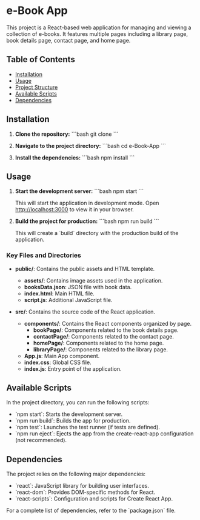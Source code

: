 
# e-Book App

This project is a React-based web application for managing and viewing a collection of e-books. It features multiple pages including a library page, book details page, contact page, and home page.

## Table of Contents
- [Installation](#installation)
- [Usage](#usage)
- [Project Structure](#project-structure)
- [Available Scripts](#available-scripts)
- [Dependencies](#dependencies)

## Installation

1. **Clone the repository:**
   \`\`\`bash
   git clone <repository-url>
   \`\`\`

2. **Navigate to the project directory:**
   \`\`\`bash
   cd e-Book-App
   \`\`\`

3. **Install the dependencies:**
   \`\`\`bash
   npm install
   \`\`\`

## Usage

1. **Start the development server:**
   \`\`\`bash
   npm start
   \`\`\`

   This will start the application in development mode. Open [http://localhost:3000](http://localhost:3000) to view it in your browser.

2. **Build the project for production:**
   \`\`\`bash
   npm run build
   \`\`\`

   This will create a \`build\` directory with the production build of the application.

### Key Files and Directories

- **public/**: Contains the public assets and HTML template.
  - **assets/**: Contains image assets used in the application.
  - **booksData.json**: JSON file with book data.
  - **index.html**: Main HTML file.
  - **script.js**: Additional JavaScript file.
  
- **src/**: Contains the source code of the React application.
  - **components/**: Contains the React components organized by page.
    - **bookPage/**: Components related to the book details page.
    - **contactPage/**: Components related to the contact page.
    - **homePage/**: Components related to the home page.
    - **libraryPage/**: Components related to the library page.
  - **App.js**: Main App component.
  - **index.css**: Global CSS file.
  - **index.js**: Entry point of the application.

## Available Scripts

In the project directory, you can run the following scripts:

- \`npm start\`: Starts the development server.
- \`npm run build\`: Builds the app for production.
- \`npm test\`: Launches the test runner (if tests are defined).
- \`npm run eject\`: Ejects the app from the create-react-app configuration (not recommended).

## Dependencies

The project relies on the following major dependencies:

- \`react\`: JavaScript library for building user interfaces.
- \`react-dom\`: Provides DOM-specific methods for React.
- \`react-scripts\`: Configuration and scripts for Create React App.

For a complete list of dependencies, refer to the \`package.json\` file.
